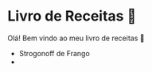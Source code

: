 # Livro de Receitas :book:

Olá! Bem vindo ao meu livro de receitas :wave:

- Strogonoff de Frango
- 
